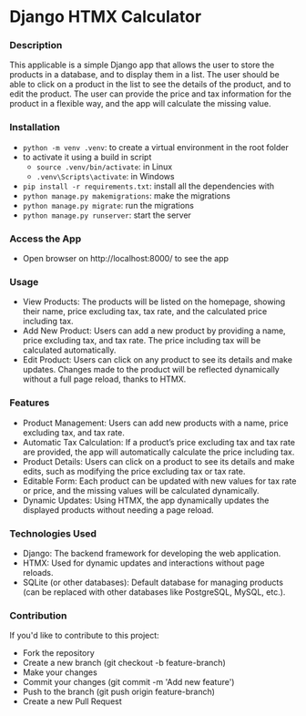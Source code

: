 # Django HTMX Calculator

### Description

This applicable is a simple Django app that allows the user to store the products in a database, and to display them in a list. The user should be able to click on a product in the list to see the details of the product, and to edit the product.
The user can provide the price and tax information for the product in a flexible way, and the app will calculate the missing value.

### Installation

- `python -m venv .venv`: to create a virtual environment in the root folder
- to activate it using a build in script
  - `source .venv/bin/activate`: in Linux
  - `.venv\Scripts\activate`: in Windows
- `pip install -r requirements.txt`: install all the dependencies with
- `python manage.py makemigrations`: make the migrations
- `python manage.py migrate`: run the migrations
- `python manage.py runserver`: start the server

### Access the App 

- Open browser on http://localhost:8000/ to see the app  

### Usage

- View Products: The products will be listed on the homepage, showing their name, price excluding tax, tax rate, and the calculated price including tax. 
- Add New Product: Users can add a new product by providing a name, price excluding tax, and tax rate. The price including tax will be calculated automatically.
- Edit Product: Users can click on any product to see its details and make updates. Changes made to the product will be reflected dynamically without a full page reload, thanks to HTMX.

### Features

- Product Management: Users can add new products with a name, price excluding tax, and tax rate.
- Automatic Tax Calculation: If a product’s price excluding tax and tax rate are provided, the app will automatically calculate the price including tax.
- Product Details: Users can click on a product to see its details and make edits, such as modifying the price excluding tax or tax rate.
- Editable Form: Each product can be updated with new values for tax rate or price, and the missing values will be calculated dynamically.
- Dynamic Updates: Using HTMX, the app dynamically updates the displayed products without needing a page reload. 

### Technologies Used  

- Django: The backend framework for developing the web application.
- HTMX: Used for dynamic updates and interactions without page reloads.
- SQLite (or other databases): Default database for managing products (can be replaced with other databases like PostgreSQL, MySQL, etc.). 

### Contribution  

If you'd like to contribute to this project:

- Fork the repository
- Create a new branch (git checkout -b feature-branch)
- Make your changes
- Commit your changes (git commit -m 'Add new feature')
- Push to the branch (git push origin feature-branch)
- Create a new Pull Request
